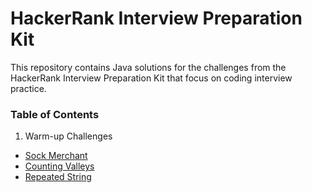 # HackerRank Interview Preparation Kit

This repository contains Java solutions for the challenges from the HackerRank Interview Preparation Kit that focus on coding interview practice.

### Table of Contents

1. Warm-up Challenges

- [Sock Merchant](https://github.com/CleuJunior/interview_preparation/blob/main/src/main/java/warmup/SalesByMatch.java)
- [Counting Valleys](https://github.com/CleuJunior/interview_preparation/blob/main/src/main/java/warmup/CountingValleys.java)
- [Repeated String](src/main/java/warmup/RepeatedString.java)
